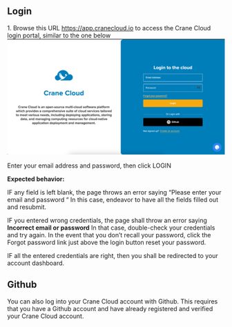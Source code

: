## Login

1\. Browse this URL <https://app.cranecloud.io> to access the Crane Cloud login portal, similar to the one below
![](../img/loginScreen.png)

Enter your email address and password, then click LOGIN

**Expected behavior:**

IF any field is left blank, the page throws an error saying “Please enter your email and password “ In this case, endeavor to have all the fields filled out and resubmit.

IF you entered wrong credentials, the page shall throw an error saying **Incorrect email or password** In that case, double-check your credentials and try again. In the event that you don’t recall your password, click the Forgot password link just above the login button reset your password.

IF all the entered credentials are right, then you shall be redirected to your account dashboard.

## Github

You can also log into your Crane Cloud account with Github. This requires that you have a Github account and have already registered and verified your Crane Cloud account.
